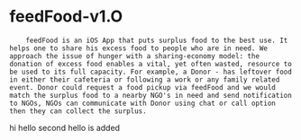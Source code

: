 # feedFood-v1.O


        feedFood is an iOS App that puts surplus food to the best use. It helps one to share his excess food to people who are in need. We approach the issue of hunger with a sharing-economy model: the donation of excess food enables a vital, yet often wasted, resource to be used to its full capacity. For example, a Donor - has leftover food in either their cafeteria or following a work or any family related event. Donor could request a food pickup via feedFood and we would match the surplus food to a nearby NGO's in need and send notification to NGOs, NGOs can communicate with Donor using chat or call option then they can collect the surplus.
hi hello
second hello is added 

